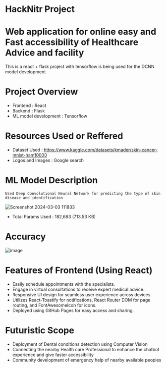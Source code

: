 # HackNitr Project

# Web application for online easy and Fast accessibility of Healthcare Advice and facility

This is a react + flask project with tensorflow is being used for the DCNN model development

# Project Overview
- Frontend : React
- Backend : Flask
- ML model development : Tensorflow

# Resources Used or Reffered 
- Dataset Used : https://www.kaggle.com/datasets/kmader/skin-cancer-mnist-ham10000
- Logos and Images : Google search

# ML Model Description
` Used Deep Convolutional Neural Network for predicting the type of skin disease and identification `

![Screenshot 2024-03-03 111833](https://github.com/Akataruka/hacknitr/assets/121378361/d8867b7c-e5fd-44b9-bcb2-4006f8025bd5)

- Total Params Used : 182,663 (713.53 KB)
# Accuracy

![image](https://github.com/Akataruka/hacknitr/assets/121378361/ad1209b6-0e12-4ad6-828b-bdf6c2daac85)

# Features of Frontend (Using React)
- Easily schedule appointments with the specialists.
- Engage in virtual consultations to receive expert medical advice.
- Responsive UI design for seamless user experience across devices.
- Utilizes React-Toastify for notifications, React Router DOM for page routing, and FontAwesomeIcon for icons.
- Deployed using GitHub Pages for easy access and sharing.

# Futuristic Scope
- Deployment of Dental conditions detection using Computer Vision
- Connecting the nearby Health care Professional to enhance the chatbot experience and give faster accessibility
- Community development of emergency help of nearby available peoples
   
